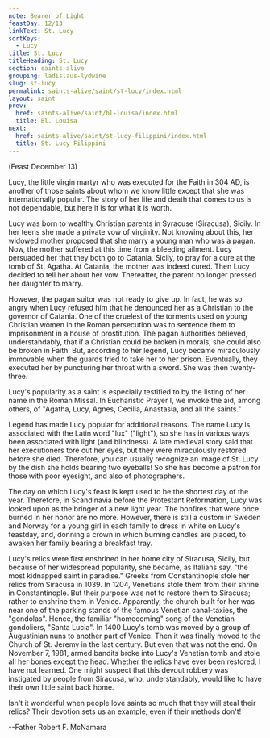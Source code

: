 ```yaml
---
note: Bearer of Light
feastDay: 12/13
linkText: St. Lucy
sortKeys:
  - Lucy
title: St. Lucy
titleHeading: St. Lucy
section: saints-alive
grouping: ladislaus-lydwine
slug: st-lucy
permalink: saints-alive/saint/st-lucy/index.html
layout: saint
prev:
  href: saints-alive/saint/bl-louisa/index.html
  title: Bl. Louisa
next:
  href: saints-alive/saint/st-lucy-filippini/index.html
  title: St. Lucy Filippini
---
```

(Feast December 13)

Lucy, the little virgin martyr who was executed for the Faith in 304 AD, is another of those saints about whom we know little except that she was internationally popular. The story of her life and death that comes to us is not dependable, but here it is for what it is worth.

Lucy was born to wealthy Christian parents in Syracuse (Siracusa), Sicily. In her teens she made a private vow of virginity. Not knowing about this, her widowed mother proposed that she marry a young man who was a pagan. Now, the mother suffered at this time from a bleeding ailment. Lucy persuaded her that they both go to Catania, Sicily, to pray for a cure at the tomb of St. Agatha. At Catania, the mother was indeed cured. Then Lucy decided to tell her about her vow. Thereafter, the parent no longer pressed her daughter to marry.

However, the pagan suitor was not ready to give up. In fact, he was so angry when Lucy refused him that he denounced her as a Christian to the governor of Catania. One of the cruelest of the torments used on young Christian women in the Roman persecution was to sentence them to imprisonment in a house of prostitution. The pagan authorities believed, understandably, that if a Christian could be broken in morals, she could also be broken in Faith. But, according to her legend, Lucy became miraculously immovable when the guards tried to take her to her prison. Eventually, they executed her by puncturing her throat with a sword. She was then twenty-three.

Lucy's popularity as a saint is especially testified to by the listing of her name in the Roman Missal. In Eucharistic Prayer I, we invoke the aid, among others, of "Agatha, Lucy, Agnes, Cecilia, Anastasia, and all the saints."

Legend has made Lucy popular for additional reasons. The name Lucy is associated with the Latin word "lux" ("light"), so she has in various ways been associated with light (and blindness). A late medieval story said that her executioners tore out her eyes, but they were miraculously restored before she died. Therefore, you can usually recognize an image of St. Lucy by the dish she holds bearing two eyeballs! So she has become a patron for those with poor eyesight, and also of photographers.

The day on which Lucy's feast is kept used to be the shortest day of the year. Therefore, in Scandinavia before the Protestant Reformation, Lucy was looked upon as the bringer of a new light year. The bonfires that were once burned in her honor are no more. However, there is still a custom in Sweden and Norway for a young girl in each family to dress in white on Lucy's feastday, and, donning a crown in which burning candles are placed, to awaken her family bearing a breakfast tray.

Lucy's relics were first enshrined in her home city of Siracusa, Sicily, but because of her widespread popularity, she became, as Italians say, "the most kidnapped saint in paradise." Greeks from Constantinople stole her relics from Siracusa in 1039. In 1204, Venetians stole them from their shrine in Constantinople. But their purpose was not to restore them to Siracusa; rather to enshrine them in Venice. Apparently, the church built for her was near one of the parking stands of the famous Venetian canal-taxies, the "gondolas". Hence, the familiar "homecoming" song of the Venetian gondoliers, "Santa Lucia". In 1400 Lucy's tomb was moved by a group of Augustinian nuns to another part of Venice. Then it was finally moved to the Church of St. Jeremy in the last century. But even that was not the end. On November 7, 1981, armed bandits broke into Lucy's Venetian tomb and stole all her bones except the head. Whether the relics have ever been restored, I have not learned. One might suspect that this devout robbery was instigated by people from Siracusa, who, understandably, would like to have their own little saint back home.

Isn't it wonderful when people love saints so much that they will steal their relics? Their devotion sets us an example, even if their methods don't!

\--Father Robert F. McNamara